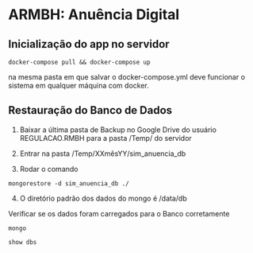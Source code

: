 # ARMBH: Anuência Digital 

## Inicialização do app no servidor

```
docker-compose pull && docker-compose up
```
na mesma pasta em que salvar o docker-compose.yml deve funcionar o sistema em qualquer máquina com docker.


## Restauração do Banco de Dados

1. Baixar a última pasta de Backup no Google Drive do usuário REGULACAO.RMBH para a pasta /Temp/ do servidor

2. Entrar na pasta /Temp/XXmêsYY/sim_anuencia_db

3. Rodar o comando 
```
mongorestore -d sim_anuencia_db ./
```

4. O diretório padrão dos dados do mongo é /data/db

Verificar se os dados foram carregados para o Banco corretamente

```
mongo
```
```
show dbs
```
